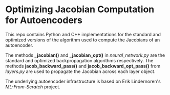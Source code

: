 # Optimizing Jacobian Computation for Autoencoders

This repo contains Python and C++ implementations for the standard and optimized versions of the algorithm used to compute the Jacobians of an autoencoder.

The methods **_jacobian()** and **_jacobian_opt()** in *neural_network.py* are the standard and optimized backpropagation algorithms respectively. The methods **jacob_backward_pass()** and **jacob_backward_opt_pass()** from *layers.py* 
are used to propagate the Jacobian across each layer object.

The underlying autoencoder infrastructure is based on Erik Lindernoren's *ML-From-Scratch* project.

